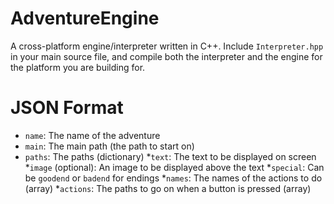 # AdventureEngine
A cross-platform engine/interpreter written in C++. Include `Interpreter.hpp` in your main source file, and compile both the interpreter and the engine for the platform you are building for.

# JSON Format
* `name`: The name of the adventure
* `main`: The main path (the path to start on)
* `paths`: The paths (dictionary)
  *`text`: The text to be displayed on screen
  *`image` (optional): An image to be displayed above the text
  *`special`: Can be `goodend` or `badend` for endings
  *`names`: The names of the actions to do (array)
  *`actions`: The paths to go on when a button is pressed (array)
